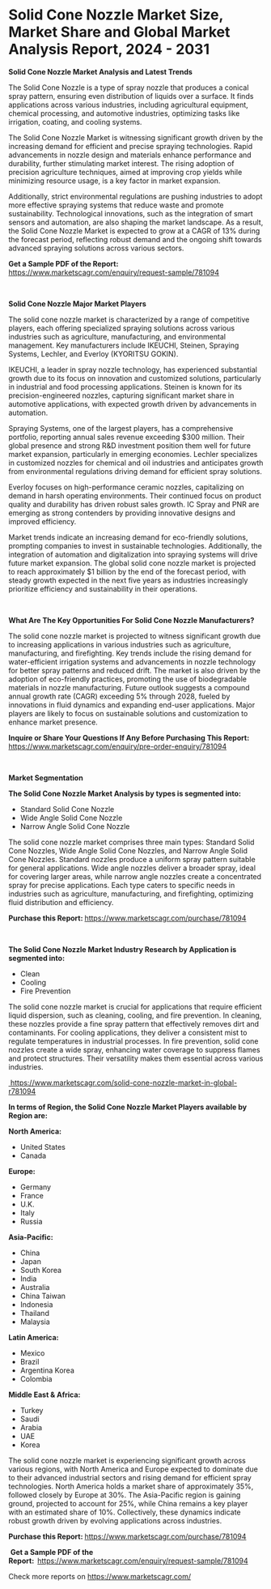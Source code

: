 <p><h1>Solid Cone Nozzle Market Size, Market Share and Global Market Analysis Report, 2024 - 2031</h1></p><p><strong>Solid Cone Nozzle Market Analysis and Latest Trends</strong></p>
<p><p>The Solid Cone Nozzle is a type of spray nozzle that produces a conical spray pattern, ensuring even distribution of liquids over a surface. It finds applications across various industries, including agricultural equipment, chemical processing, and automotive industries, optimizing tasks like irrigation, coating, and cooling systems. </p><p>The Solid Cone Nozzle Market is witnessing significant growth driven by the increasing demand for efficient and precise spraying technologies. Rapid advancements in nozzle design and materials enhance performance and durability, further stimulating market interest. The rising adoption of precision agriculture techniques, aimed at improving crop yields while minimizing resource usage, is a key factor in market expansion. </p><p>Additionally, strict environmental regulations are pushing industries to adopt more effective spraying systems that reduce waste and promote sustainability. Technological innovations, such as the integration of smart sensors and automation, are also shaping the market landscape. As a result, the Solid Cone Nozzle Market is expected to grow at a CAGR of 13% during the forecast period, reflecting robust demand and the ongoing shift towards advanced spraying solutions across various sectors.</p></p>
<p><strong>Get a Sample PDF of the Report:&nbsp;</strong> <a href="https://www.marketscagr.com/enquiry/request-sample/781094?utm_campaign=1879&utm_medium=2&utm_source=Github&utm_content=ia&utm_term=30122024&utm_id=solid-cone-nozzle">https://www.marketscagr.com/enquiry/request-sample/781094</a></p>
<p>&nbsp;</p>
<p><strong>Solid Cone Nozzle Major Market Players</strong></p>
<p><p>The solid cone nozzle market is characterized by a range of competitive players, each offering specialized spraying solutions across various industries such as agriculture, manufacturing, and environmental management. Key manufacturers include IKEUCHI, Steinen, Spraying Systems, Lechler, and Everloy (KYORITSU GOKIN).</p><p>IKEUCHI, a leader in spray nozzle technology, has experienced substantial growth due to its focus on innovation and customized solutions, particularly in industrial and food processing applications. Steinen is known for its precision-engineered nozzles, capturing significant market share in automotive applications, with expected growth driven by advancements in automation.</p><p>Spraying Systems, one of the largest players, has a comprehensive portfolio, reporting annual sales revenue exceeding $300 million. Their global presence and strong R&D investment position them well for future market expansion, particularly in emerging economies. Lechler specializes in customized nozzles for chemical and oil industries and anticipates growth from environmental regulations driving demand for efficient spray solutions.</p><p>Everloy focuses on high-performance ceramic nozzles, capitalizing on demand in harsh operating environments. Their continued focus on product quality and durability has driven robust sales growth. IC Spray and PNR are emerging as strong contenders by providing innovative designs and improved efficiency.</p><p>Market trends indicate an increasing demand for eco-friendly solutions, prompting companies to invest in sustainable technologies. Additionally, the integration of automation and digitalization into spraying systems will drive future market expansion. The global solid cone nozzle market is projected to reach approximately $1 billion by the end of the forecast period, with steady growth expected in the next five years as industries increasingly prioritize efficiency and sustainability in their operations.</p></p>
<p>&nbsp;</p>
<p><strong>What Are The Key Opportunities For Solid Cone Nozzle Manufacturers?</strong></p>
<p><p>The solid cone nozzle market is projected to witness significant growth due to increasing applications in various industries such as agriculture, manufacturing, and firefighting. Key trends include the rising demand for water-efficient irrigation systems and advancements in nozzle technology for better spray patterns and reduced drift. The market is also driven by the adoption of eco-friendly practices, promoting the use of biodegradable materials in nozzle manufacturing. Future outlook suggests a compound annual growth rate (CAGR) exceeding 5% through 2028, fueled by innovations in fluid dynamics and expanding end-user applications. Major players are likely to focus on sustainable solutions and customization to enhance market presence.</p></p>
<p><strong>Inquire or Share Your Questions If Any Before Purchasing This Report:</strong> <a href="https://www.marketscagr.com/enquiry/pre-order-enquiry/781094?utm_campaign=1879&utm_medium=2&utm_source=Github&utm_content=ia&utm_term=30122024&utm_id=solid-cone-nozzle">https://www.marketscagr.com/enquiry/pre-order-enquiry/781094</a></p>
<p>&nbsp;</p>
<p><strong>Market Segmentation</strong></p>
<p><strong>The Solid Cone Nozzle Market Analysis by types is segmented into:</strong></p>
<p><ul><li>Standard Solid Cone Nozzle</li><li>Wide Angle Solid Cone Nozzle</li><li>Narrow Angle Solid Cone Nozzle</li></ul></p>
<p><p>The solid cone nozzle market comprises three main types: Standard Solid Cone Nozzles, Wide Angle Solid Cone Nozzles, and Narrow Angle Solid Cone Nozzles. Standard nozzles produce a uniform spray pattern suitable for general applications. Wide angle nozzles deliver a broader spray, ideal for covering larger areas, while narrow angle nozzles create a concentrated spray for precise applications. Each type caters to specific needs in industries such as agriculture, manufacturing, and firefighting, optimizing fluid distribution and efficiency.</p></p>
<p><strong>Purchase this Report:&nbsp;</strong><a href="https://www.marketscagr.com/purchase/781094?utm_campaign=1879&utm_medium=2&utm_source=Github&utm_content=ia&utm_term=30122024&utm_id=solid-cone-nozzle">https://www.marketscagr.com/purchase/781094</a></p>
<p>&nbsp;</p>
<p><strong>The Solid Cone Nozzle Market Industry Research by Application is segmented into:</strong></p>
<p><ul><li>Clean</li><li>Cooling</li><li>Fire Prevention</li></ul></p>
<p><p>The solid cone nozzle market is crucial for applications that require efficient liquid dispersion, such as cleaning, cooling, and fire prevention. In cleaning, these nozzles provide a fine spray pattern that effectively removes dirt and contaminants. For cooling applications, they deliver a consistent mist to regulate temperatures in industrial processes. In fire prevention, solid cone nozzles create a wide spray, enhancing water coverage to suppress flames and protect structures. Their versatility makes them essential across various industries.</p></p>
<p><a href="https://www.marketscagr.com/solid-cone-nozzle-market-in-global-r781094?utm_campaign=1879&utm_medium=2&utm_source=Github&utm_content=ia&utm_term=30122024&utm_id=solid-cone-nozzle">&nbsp;https://www.marketscagr.com/solid-cone-nozzle-market-in-global-r781094</a></p>
<p><strong>In terms of Region, the Solid Cone Nozzle Market Players available by Region are:</strong></p>
<p>
    <p> <strong> North America: </strong>
        <ul>
            <li>United States</li>
            <li>Canada</li>
        </ul>
        </p> 
    <p> <strong> Europe: </strong>
        <ul>
            <li>Germany</li>
            <li>France</li>
            <li>U.K.</li>
            <li>Italy</li>
            <li>Russia</li>
        </ul>
        </p> 
    <p> <strong> Asia-Pacific: </strong>
        <ul>
            <li>China</li>
            <li>Japan</li>
            <li>South Korea</li>
            <li>India</li>
            <li>Australia</li>
            <li>China Taiwan</li>
            <li>Indonesia</li>
            <li>Thailand</li>
            <li>Malaysia</li>
        </ul>
        </p> 
    <p> <strong> Latin America: </strong>
        <ul>
            <li>Mexico</li>
            <li>Brazil</li>
            <li>Argentina Korea</li>
            <li>Colombia</li>
        </ul>
        </p> 
    <p> <strong> Middle East & Africa: </strong>
        <ul>
            <li>Turkey</li>
            <li>Saudi</li>
            <li>Arabia</li>
            <li>UAE</li>
            <li>Korea</li>
        </ul>
    </p>
    </p>
<p><p>The solid cone nozzle market is experiencing significant growth across various regions, with North America and Europe expected to dominate due to their advanced industrial sectors and rising demand for efficient spray technologies. North America holds a market share of approximately 35%, followed closely by Europe at 30%. The Asia-Pacific region is gaining ground, projected to account for 25%, while China remains a key player with an estimated share of 10%. Collectively, these dynamics indicate robust growth driven by evolving applications across industries.</p></p>
<p><strong>Purchase this Report: </strong><a href="https://www.marketscagr.com/purchase/781094?utm_campaign=1879&utm_medium=2&utm_source=Github&utm_content=ia&utm_term=30122024&utm_id=solid-cone-nozzle">https://www.marketscagr.com/purchase/781094</a></p>
<p>&nbsp;<strong>Get a Sample PDF of the Report:&nbsp;&nbsp;</strong><a href="https://www.marketscagr.com/enquiry/request-sample/781094?utm_campaign=1879&utm_medium=2&utm_source=Github&utm_content=ia&utm_term=30122024&utm_id=solid-cone-nozzle">https://www.marketscagr.com/enquiry/request-sample/781094</a></p>
<p><strong></strong></p>
<p>Check more reports on <a href="https://www.marketscagr.com/?utm_campaign=1879&utm_medium=2&utm_source=Github&utm_content=ia&utm_term=30122024&utm_id=solid-cone-nozzle">https://www.marketscagr.com/</a></p>